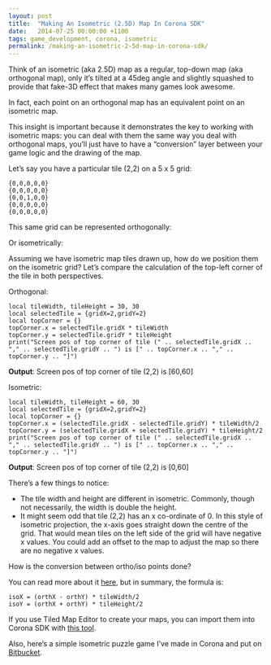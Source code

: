 ```yaml
---
layout: post
title:  "Making An Isometric (2.5D) Map In Corona SDK"
date:   2014-07-25 00:00:00 +1100
tags: game_development, corona, isometric
permalink: /making-an-isometric-2-5d-map-in-corona-sdk/
---
```


Think of an isometric (aka 2.5D) map as a regular, top-down map (aka orthogonal map), only it’s tilted at a 45deg angle and slightly squashed to provide that fake-3D effect that makes many games look awesome.

In fact, each point on an orthogonal map has an equivalent point on an isometric map.

This insight is important because it demonstrates the key to working with isometric maps: you can deal with them the same way you deal with orthogonal maps, you’ll just have to have a “conversion” layer between your game logic and the drawing of the map.

Let’s say you have a particular tile (2,2) on a 5 x 5 grid:

    {0,0,0,0,0}
    {0,0,0,0,0}
    {0,0,1,0,0}
    {0,0,0,0,0}
    {0,0,0,0,0}

This same grid can be represented orthogonally:

Or isometrically:

Assuming we have isometric map tiles drawn up, how do we position them on the isometric grid? Let’s compare the calculation of the top-left corner of the tile in both perspectives.

Orthogonal:

    local tileWidth, tileHeight = 30, 30
    local selectedTile = {gridX=2,gridY=2}
    local topCorner = {}
    topCorner.x = selectedTile.gridX * tileWidth
    topCorner.y = selectedTile.gridY * tileHeight
    print("Screen pos of top corner of tile (" .. selectedTile.gridX .. "," .. selectedTile.gridY .. ") is [" .. topCorner.x .. "," .. topCorner.y .. "]")
    
**Output**: Screen pos of top corner of tile (2,2) is [60,60]

Isometric:

    local tileWidth, tileHeight = 60, 30
    local selectedTile = {gridX=2,gridY=2}
    local topCorner = {}
    topCorner.x = (selectedTile.gridX - selectedTile.gridY) * tileWidth/2
    topCorner.y = (selectedTile.gridX + selectedTile.gridY) * tileHeight/2
    print("Screen pos of top corner of tile (" .. selectedTile.gridX .. "," .. selectedTile.gridY .. ") is [" .. topCorner.x .. "," .. topCorner.y .. "]")
    
**Output**: Screen pos of top corner of tile (2,2) is [0,60]

There’s a few things to notice:

* The tile width and height are different in isometric. Commonly, though not necessarily, the width is double the height.
* It might seem odd that tile (2,2) has an x co-ordinate of 0. In this style of isometric projection, the x-axis goes straight down the centre of the grid. That would mean tiles on the left side of the grid will have negative x values. You could add an offset to the map to adjust the map so there are no negative x values.

How is the conversion between ortho/iso points done?

You can read more about it [here](http://clintbellanger.net/articles/isometric_math/), but in summary, the formula is:

    isoX = (orthX - orthY) * tileWidth/2
    isoY = (orthX + orthY) * tileHeight/2
    
If you use Tiled Map Editor to create your maps, you can import them into Corona SDK with [this tool](https://github.com/anthonygore/Isometric-Tiled-Map-Loader).

Also, here’s a simple isometric puzzle game I’ve made in Corona and put on [Bitbucket](https://bitbucket.org/anthonygore/corona-isometric-map-template).
